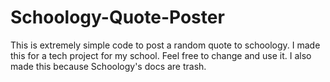 # Schoology-Quote-Poster
This is extremely simple code to post a random quote to schoology. I made this for a tech project for my school. Feel free to change and use it. I also made this because Schoology's docs are trash.
